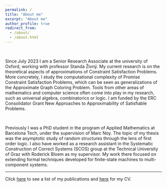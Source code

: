 ```yaml
---
permalink: /
title: "About me"
excerpt: "About me"
author_profile: true
redirect_from: 
  - /about/
  - /about.html
---
```

<br>

Since July 2023 I am a Senior Research Associate at the university of Oxford, working with professor Standa Živný. My current research is on the theoretical aspects of approximations of Constraint Satisfaction Problems. More concretely, I study the computational complexity of Promise Constraint Satisfaction Problems, which can be seen as generalizations of the Approximate Graph Coloring Problem. Tools from other areas of mathematics and computer science often come into play in my research, such as universal algebra, combinatorics or logic. I am funded by the ERC Consolidator Grant New Approaches to Approximability of Satisfiable Problems. 

<br>

Previously I was a PhD student in the program of Applied Mathematics at Barcelona Tech, under the supervision of Marc Noy. The topic of my thesis was the asymptotic study of random structures through the lens of first order logic. I also have worked as a research assistant in the Systematic Construction of Correct Systems (SCOS) group at the Technical University of Graz with Roderick Bloem as my supervisor. My work there focused on extending formal techniques developed for finite-state machines to multi-component systems. 
<br>



---

Click [here](http://albertolarrauri.github.io/publications/) to see a list of my publications and [here](http://albertolarrauri.github.io/cv/) for my CV. 




